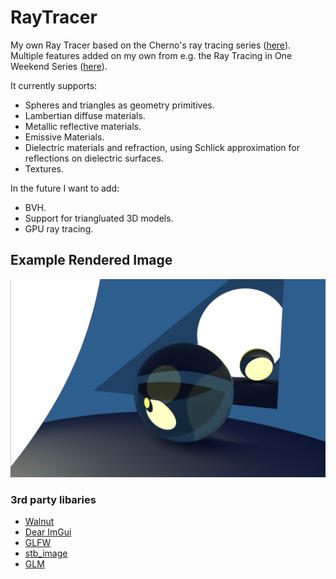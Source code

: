 # RayTracer
My own Ray Tracer based on the Cherno's ray tracing series ([here](https://www.youtube.com/playlist?list=PLlrATfBNZ98edc5GshdBtREv5asFW3yXl)). Multiple features added on my own from e.g. the Ray Tracing in One Weekend Series ([here](https://github.com/RayTracing/raytracing.github.io/)).

It currently supports:
- Spheres and triangles as geometry primitives.
- Lambertian diffuse materials.
- Metallic reflective materials.
- Emissive Materials.
- Dielectric materials and refraction, using Schlick approximation for reflections on dielectric surfaces.
- Textures.

In the future I want to add:
- BVH.
- Support for triangluated 3D models.
- GPU ray tracing.

## Example Rendered Image
![Rendered Spheres and Triangles](Scenes/RenderedScene.png)

### 3rd party libaries
- [Walnut](https://github.com/StudioCherno/Walnut)
- [Dear ImGui](https://github.com/ocornut/imgui)
- [GLFW](https://github.com/glfw/glfw)
- [stb_image](https://github.com/nothings/stb)
- [GLM](https://github.com/g-truc/glm)
